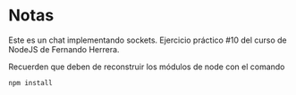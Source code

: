 # Notas

Este es un chat implementando sockets. Ejercicio práctico #10 del curso de NodeJS de Fernando Herrera.

Recuerden que deben de reconstruir los módulos de node con el comando

```bash
npm install
```
